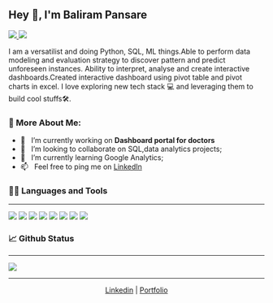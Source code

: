 
## Hey 👋, I'm Baliram Pansare

<a href="https://www.linkedin.com/in/balirampansare"> <img src="https://img.shields.io/badge/Baliram Pansare-0077B5?style=for-the-badge&logo=linkedin&logoColor=white"/> </a>
<a href="https://balirampansare.netlify.app"><img src="https://img.shields.io/badge/Portfolio-000000?style=for-the-badge&logo=About.me&logoColor=white"/> </a>

I am a versatilist and doing Python, SQL, ML things.Able to perform data modeling and evaluation strategy to discover pattern and predict unforeseen instances. Ability to interpret, analyse and create interactive dashboards.Created interactive dashboard using pivot table and pivot charts in excel. I love exploring new tech stack 💻 and leveraging them to build cool stuffs🛠️.

### 🧐 More About Me:

- 🔭 &nbsp; I’m currently working on **Dashboard portal for doctors**
- 🤝 &nbsp; I’m looking to collaborate on SQL,data analytics projects;
- 🌱 &nbsp; I’m currently learning Google Analytics; 
- 📫 &nbsp; Feel free to ping me on [LinkedIn](https://www.linkedin.com/in/balirampansare)



### 👨‍💻 Languages and Tools
___
<p>
<img src="https://img.shields.io/badge/Python-FFD43B?style=for-the-badge&logo=python&logoColor=darkgreen"/>
<img src="https://img.shields.io/badge/MySQL-005C84?style=for-the-badge&logo=mysql&logoColor=white"/>
<img src="https://img.shields.io/badge/Microsoft_Excel-217346?style=for-the-badge&logo=microsoft-excel&logoColor=white" />
<img src="https://img.shields.io/badge/Jupyter-F37626.svg?&style=for-the-badge&logo=Jupyter&logoColor=white"/>
<img src="https://img.shields.io/badge/Google%20Analytics-E37400?style=for-the-badge&logo=google%20analytics&logoColor=white"/>
<img src="https://img.shields.io/badge/GIT-E44C30?style=for-the-badge&logo=git&logoColor=white" />
<img src="https://img.shields.io/badge/Netlify-00C7B7?style=for-the-badge&logo=netlify&logoColor=black" />
<img src="https://img.shields.io/badge/Heroku-430098?style=for-the-badge&logo=heroku&logoColor=white" />
 </p>


### 📈 Github Status

___

<!--img src="https://github-readme-stats.vercel.app/api?username=balirampansare" />
<img src="https://github-readme-stats.vercel.app/api/top-langs/?username=balirampansare" /-->
<img src="https://activity-graph.herokuapp.com/graph?username=balirampansare&theme=minimal" />
<!--img src="https://github-profile-summary-cards.vercel.app/api/cards/profile-details?username=balirampansare&theme=vue" /-->

___

<p align="center">
<a href="https://www.linkedin.com/in/balirampansare">Linkedin</a>  |  <a href="https://balirampansare.netlify.app">Portfolio</a>
</p>
